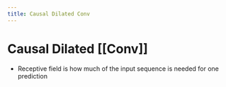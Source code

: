 ```yaml
---
title: Causal Dilated Conv
---
```


# Causal Dilated [[Conv]]
- Receptive field is how much of the input sequence is needed for one prediction












































